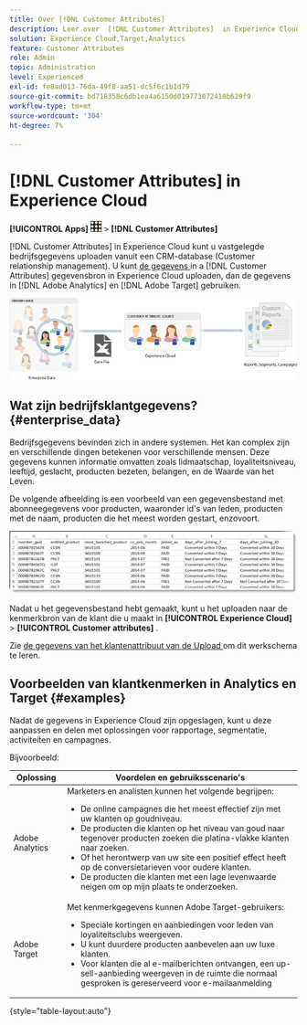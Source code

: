 ```yaml
---
title: Over [!DNL Customer Attributes]
description: Leer over  [!DNL Customer Attributes]  in Experience Cloud. Ontdek hoe u gegevens over klantkenmerken kunt uploaden voor gebruik in Adobe Analytics en Adobe Target.
solution: Experience Cloud,Target,Analytics
feature: Customer Attributes
role: Admin
topic: Administration
level: Experienced
exl-id: fe8ad013-76da-49f8-aa51-dc5f6c1b1d79
source-git-commit: bd718358c6db1ea4a6150d019773072418b629f9
workflow-type: tm+mt
source-wordcount: '304'
ht-degree: 7%

---
```


# [!DNL Customer Attributes] in Experience Cloud

**[!UICONTROL Apps]** ![ menu ](assets/menu-icon.png) > **[!DNL Customer Attributes]**

[!DNL Customer Attributes] in Experience Cloud kunt u vastgelegde bedrijfsgegevens uploaden vanuit een CRM-database (Customer relationship management). U kunt [ de gegevens ](t-crs-usecase.md) in a [!DNL Customer Attributes] gegevensbron in Experience Cloud uploaden, dan de gegevens in [!DNL Adobe Analytics] en [!DNL Adobe Target] gebruiken.

![ overzicht van de attributen van de Klant ](assets/custom_reports.png)

## Wat zijn bedrijfsklantgegevens? {#enterprise_data}

Bedrijfsgegevens bevinden zich in andere systemen. Het kan complex zijn en verschillende dingen betekenen voor verschillende mensen. Deze gegevens kunnen informatie omvatten zoals lidmaatschap, loyaliteitsniveau, leeftijd, geslacht, producten bezeten, belangen, en de Waarde van het Leven.

De volgende afbeelding is een voorbeeld van een gegevensbestand met abonneegegevens voor producten, waaronder id&#39;s van leden, producten met de naam, producten die het meest worden gestart, enzovoort.

![ wat gegevens van ondernemingsklanten is?](assets/01_crs_usecase.png)

Nadat u het gegevensbestand hebt gemaakt, kunt u het uploaden naar de kenmerkbron van de klant die u maakt in **[!UICONTROL Experience Cloud]** > **[!UICONTROL Customer attributes]** .

Zie [ de gegevens van het klantenattribuut van de Upload ](t-crs-usecase.md) om dit werkschema te leren.

## Voorbeelden van klantkenmerken in Analytics en Target {#examples}

Nadat de gegevens in Experience Cloud zijn opgeslagen, kunt u deze aanpassen en delen met oplossingen voor rapportage, segmentatie, activiteiten en campagnes.

Bijvoorbeeld:

| Oplossing | Voordelen en gebruiksscenario&#39;s |
|--- |--- |
| Adobe Analytics | Marketers en analisten kunnen het volgende begrijpen:<ul><li>De online campagnes die het meest effectief zijn met uw klanten op goudniveau.</li><li>De producten die klanten op het niveau van goud naar tegenover producten zoeken die platina-vlakke klanten naar zoeken.</li><li>Of het herontwerp van uw site een positief effect heeft op de conversietarieven voor oudere klanten.</li><li>De producten die klanten met een lage levenwaarde neigen om op mijn plaats te onderzoeken.</li></ul> |
| Adobe Target | Met kenmerkgegevens kunnen Adobe Target-gebruikers:<ul><li>Speciale kortingen en aanbiedingen voor leden van loyaliteitsclubs weergeven.</li><li>U kunt duurdere producten aanbevelen aan uw luxe klanten.</li><li>Voor klanten die al e-mailberichten ontvangen, een up-sell-aanbieding weergeven in de ruimte die normaal gesproken is gereserveerd voor e-mailaanmelding</li></ul> |

{style="table-layout:auto"}
